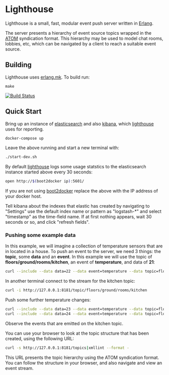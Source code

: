 # Lighthouse

Lighthouse is a small, fast, modular event push server written in
[Erlang](http://erlang.org).

The server presents a hierarchy of event source topics wrapped in the
[ATOM](http://www.ietf.org/rfc/rfc4287) syndication format. This
hierarchy may be used to model chat rooms, lobbies, etc, which can be
navigated by a client to reach a suitable event source.

## Building

Lighthouse uses [erlang.mk](https://github.com/ninenines/erlang.mk). To build run:

```
make
```

[![Build Status](https://travis-ci.org/shortishly/lighthouse.svg)](https://travis-ci.org/shortishly/lighthouse)



## Quick Start

Bring up an instance of
[elasticsearch](https://registry.hub.docker.com/_/elasticsearch/) and
also [kibana](https://www.elastic.co/products/kibana), which
[lighthouse](https://github.com/shortishly/lighthouse) uses for
reporting.

```sh
docker-compose up
```

Leave the above running and start a new terminal with:

```sh
./start-dev.sh
```

By default [lighthouse](https://github.com/shortishly/lighthouse) logs
some usage statstics to the elasticsearch instance started above every 30 seconds:

```sh
open http://$(boot2docker ip):5601/
```

If you are not using [boot2docker](http://boot2docker.io) replace the
above with the IP address of your docker host.

Tell kibana about the indexes that elastic has created by navigating
to "Settings" use the default index name or pattern as "logstash-*"
and select "timestamp" as the time-field name. If at first nothing
appears, wait 30 seconds or so, and click "refresh fields".

### Pushing some example data

In this example, we will imagine a collection of temperature sensors
that are in located in a house.  To push an event to the server, we
need 3 things: the **topic**, some **data** and an **event**. In this
example we will use the topic of **floors/ground/rooms/kitchen**, an
event of **temperature**, and data of **21**:

```sh
curl --include --data data=22 --data event=temperature --data topic=floors/ground/rooms/kitchen http://127.0.0.1:8181/events
```

In another terminal connect to the stream for the kitchen topic:

```sh
curl -i http://127.0.0.1:8181/topic/floors/ground/rooms/kitchen
```

Push some further temperature changes:


```sh
curl --include --data data=23 --data event=temperature --data topic=floors/ground/rooms/kitchen http://127.0.0.1:8181/events
curl --include --data data=24 --data event=temperature --data topic=floors/ground/rooms/kitchen http://127.0.0.1:8181/events
```

Observe the events that are emitted on the kitchen topic.


You can use your browser to look at the topic structure that has been
created, using the following URL:

```sh
curl -s http://127.0.0.1:8181/topics|xmllint --format -
```

This URL presents the topic hierarchy using the ATOM syndication
format. You can follow the structure in your browser, and also
navigate and view an event stream.
